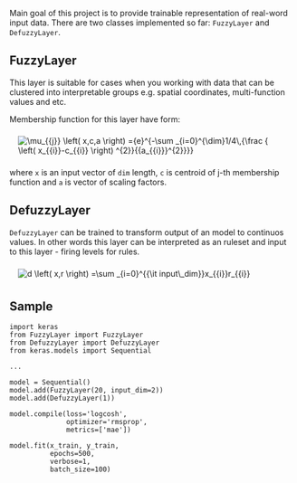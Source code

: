 Main goal of this project is to provide trainable representation of real-word input data. 
There are two classes implemented so far: `FuzzyLayer` and `DefuzzyLayer`.

## FuzzyLayer

This layer is suitable for cases when you working with data that can be clustered into interpretable  groups e.g. spatial coordinates, multi-function values and etc.

Membership function for this layer have form:

<img id="image" src="http://mathurl.com/ybkw2ohp.png" alt="\mu_{{j}} \left( x,c,a \right) ={e}^{-\sum _{i=0}^{\dim}1/4\,{\frac {
 \left( x_{{i}}-c_{{i}} \right) ^{2}}{{a_{{i}}}^{2}}}}
" style="border: 0; padding: 1ex 2ex 1ex 2ex">

where `x` is an input vector of `dim` length, `c` is centroid of j-th membership function and `a` is vector of scaling factors.

## DefuzzyLayer

`DefuzzyLayer` can be trained to transform output of an model to continuos values. In other words this layer can be interpreted as an ruleset and input to this layer - firing levels for rules. 

<img id="image" src="http://mathurl.com/yabcgzn9.png" alt="d \left( x,r \right) =\sum _{i=0}^{{\it input\_dim}}x_{{i}}r_{{i}}" style="border: 0; padding: 1ex 2ex 1ex 2ex">


## Sample

```
import keras
from FuzzyLayer import FuzzyLayer
from DefuzzyLayer import DefuzzyLayer
from keras.models import Sequential

...

model = Sequential()
model.add(FuzzyLayer(20, input_dim=2))
model.add(DefuzzyLayer(1))

model.compile(loss='logcosh',
              optimizer='rmsprop',
              metrics=['mae'])

model.fit(x_train, y_train,
          epochs=500,
          verbose=1,
          batch_size=100)
```
